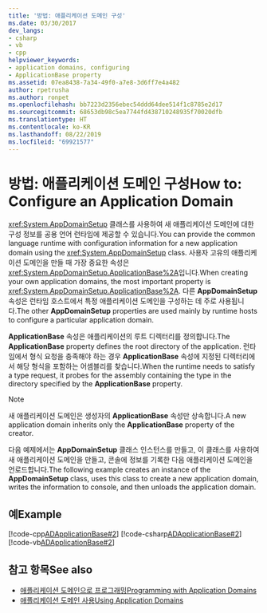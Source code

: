 ```yaml
---
title: '방법: 애플리케이션 도메인 구성'
ms.date: 03/30/2017
dev_langs:
- csharp
- vb
- cpp
helpviewer_keywords:
- application domains, configuring
- ApplicationBase property
ms.assetid: 07ea8438-7a34-49f0-a7e8-3d6ff7e4a482
author: rpetrusha
ms.author: ronpet
ms.openlocfilehash: bb7223d2356ebec54ddd64dee514f1c8785e2d17
ms.sourcegitcommit: 68653db98c5ea7744fd438710248935f70020dfb
ms.translationtype: HT
ms.contentlocale: ko-KR
ms.lasthandoff: 08/22/2019
ms.locfileid: "69921577"
---
```

# <a name="how-to-configure-an-application-domain"></a><span data-ttu-id="1f8b0-102">방법: 애플리케이션 도메인 구성</span><span class="sxs-lookup"><span data-stu-id="1f8b0-102">How to: Configure an Application Domain</span></span>
<span data-ttu-id="1f8b0-103"><xref:System.AppDomainSetup> 클래스를 사용하여 새 애플리케이션 도메인에 대한 구성 정보를 공용 언어 런타임에 제공할 수 있습니다.</span><span class="sxs-lookup"><span data-stu-id="1f8b0-103">You can provide the common language runtime with configuration information for a new application domain using the <xref:System.AppDomainSetup> class.</span></span> <span data-ttu-id="1f8b0-104">사용자 고유의 애플리케이션 도메인을 만들 때 가장 중요한 속성은 <xref:System.AppDomainSetup.ApplicationBase%2A>입니다.</span><span class="sxs-lookup"><span data-stu-id="1f8b0-104">When creating your own application domains, the most important property is <xref:System.AppDomainSetup.ApplicationBase%2A>.</span></span> <span data-ttu-id="1f8b0-105">다른 **AppDomainSetup** 속성은 런타임 호스트에서 특정 애플리케이션 도메인을 구성하는 데 주로 사용됩니다.</span><span class="sxs-lookup"><span data-stu-id="1f8b0-105">The other **AppDomainSetup** properties are used mainly by runtime hosts to configure a particular application domain.</span></span>  
  
 <span data-ttu-id="1f8b0-106">**ApplicationBase** 속성은 애플리케이션의 루트 디렉터리를 정의합니다.</span><span class="sxs-lookup"><span data-stu-id="1f8b0-106">The **ApplicationBase** property defines the root directory of the application.</span></span> <span data-ttu-id="1f8b0-107">런타임에서 형식 요청을 충족해야 하는 경우 **ApplicationBase** 속성에 지정된 디렉터리에서 해당 형식을 포함하는 어셈블리를 찾습니다.</span><span class="sxs-lookup"><span data-stu-id="1f8b0-107">When the runtime needs to satisfy a type request, it probes for the assembly containing the type in the directory specified by the **ApplicationBase** property.</span></span>  
  
> [!NOTE]
> <span data-ttu-id="1f8b0-108">새 애플리케이션 도메인은 생성자의 **ApplicationBase** 속성만 상속합니다.</span><span class="sxs-lookup"><span data-stu-id="1f8b0-108">A new application domain inherits only the **ApplicationBase** property of the creator.</span></span>  
  
 <span data-ttu-id="1f8b0-109">다음 예제에서는 **AppDomainSetup** 클래스 인스턴스를 만들고, 이 클래스를 사용하여 새 애플리케이션 도메인을 만들고, 콘솔에 정보를 기록한 다음 애플리케이션 도메인을 언로드합니다.</span><span class="sxs-lookup"><span data-stu-id="1f8b0-109">The following example creates an instance of the **AppDomainSetup** class, uses this class to create a new application domain, writes the information to console, and then unloads the application domain.</span></span>  
  
## <a name="example"></a><span data-ttu-id="1f8b0-110">예</span><span class="sxs-lookup"><span data-stu-id="1f8b0-110">Example</span></span>  
 [!code-cpp[ADApplicationBase#2](../../../samples/snippets/cpp/VS_Snippets_CLR/ADApplicationBase/CPP/source2.cpp#2)]
 [!code-csharp[ADApplicationBase#2](../../../samples/snippets/csharp/VS_Snippets_CLR/ADApplicationBase/CS/source2.cs#2)]
 [!code-vb[ADApplicationBase#2](../../../samples/snippets/visualbasic/VS_Snippets_CLR/ADApplicationBase/VB/source2.vb#2)]  
  
## <a name="see-also"></a><span data-ttu-id="1f8b0-111">참고 항목</span><span class="sxs-lookup"><span data-stu-id="1f8b0-111">See also</span></span>

- [<span data-ttu-id="1f8b0-112">애플리케이션 도메인으로 프로그래밍</span><span class="sxs-lookup"><span data-stu-id="1f8b0-112">Programming with Application Domains</span></span>](application-domains.md#programming-with-application-domains)
- [<span data-ttu-id="1f8b0-113">애플리케이션 도메인 사용</span><span class="sxs-lookup"><span data-stu-id="1f8b0-113">Using Application Domains</span></span>](../../../docs/framework/app-domains/use.md)
